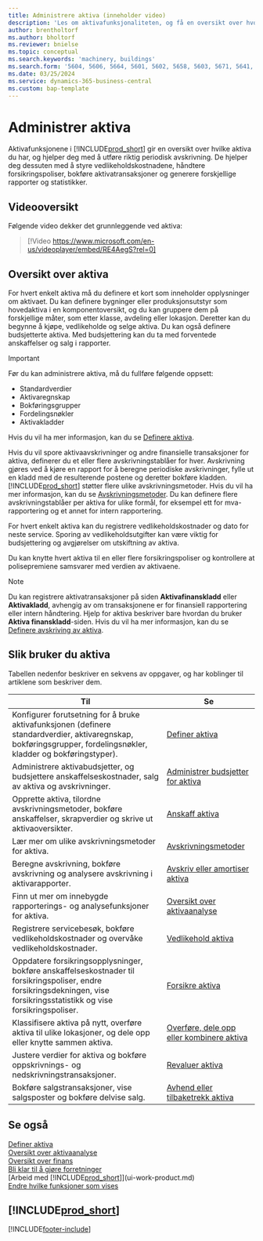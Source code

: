 ```yaml
---
title: Administrere aktiva (inneholder video)
description: 'Les om aktivafunksjonaliteten, og få en oversikt over hvordan du arbeider med aktiva og administrere aktiva.'
author: brentholtorf
ms.author: bholtorf
ms.reviewer: bnielse
ms.topic: conceptual
ms.search.keywords: 'machinery, buildings'
ms.search.form: '5604, 5606, 5664, 5601, 5602, 5658, 5603, 5671, 5641, 5629, 5633, 5634, 5649, 5622, 5650'
ms.date: 03/25/2024
ms.service: dynamics-365-business-central
ms.custom: bap-template
---
```


# Administrer aktiva

Aktivafunksjonene i [!INCLUDE[prod_short](includes/prod_short.md)] gir en oversikt over hvilke aktiva du har, og hjelper deg med å utføre riktig periodisk avskrivning. De hjelper deg dessuten med å styre vedlikeholdskostnadene, håndtere forsikringspoliser, bokføre aktivatransaksjoner og generere forskjellige rapporter og statistikker.

## Videooversikt

Følgende video dekker det grunnleggende ved aktiva:

> [!Video https://www.microsoft.com/en-us/videoplayer/embed/RE4AegS?rel=0]

## Oversikt over aktiva

For hvert enkelt aktiva må du definere et kort som inneholder opplysninger om aktivaet. Du kan definere bygninger eller produksjonsutstyr som hovedaktiva i en komponentoversikt, og du kan gruppere dem på forskjellige måter, som etter klasse, avdeling eller lokasjon. Deretter kan du begynne å kjøpe, vedlikeholde og selge aktiva. Du kan også definere budsjetterte aktiva. Med budsjettering kan du ta med forventede anskaffelser og salg i rapporter.

> [!IMPORTANT]
> Før du kan administrere aktiva, må du fullføre følgende oppsett:
>
> * Standardverdier
> * Aktivaregnskap
> * Bokføringsgrupper
> * Fordelingsnøkler
> * Aktivakladder
>
> Hvis du vil ha mer informasjon, kan du se [Definere aktiva](fa-setup.md).

Hvis du vil spore aktivaavskrivninger og andre finansielle transaksjoner for aktiva, definerer du et eller flere avskrivningstablåer for hver. Avskrivning gjøres ved å kjøre en rapport for å beregne periodiske avskrivninger, fylle ut en kladd med de resulterende postene og deretter bokføre kladden. [!INCLUDE[prod_short](includes/prod_short.md)] støtter flere ulike avskrivningsmetoder. Hvis du vil ha mer informasjon, kan du se [Avskrivningsmetoder](fa-depreciation-methods.md). Du kan definere flere avskrivningstablåer per aktiva for ulike formål, for eksempel ett for mva-rapportering og et annet for intern rapportering.

For hvert enkelt aktiva kan du registrere vedlikeholdskostnader og dato for neste service. Sporing av vedlikeholdsutgifter kan være viktig for budsjettering og avgjørelser om utskiftning av aktiva.

Du kan knytte hvert aktiva til en eller flere forsikringspoliser og kontrollere at polisepremiene samsvarer med verdien av aktivaene.

> [!NOTE]  
> Du kan registrere aktivatransaksjoner på siden **Aktivafinanskladd** eller **Aktivakladd**, avhengig av om transaksjonene er for finansiell rapportering eller intern håndtering. Hjelp for aktiva beskriver bare hvordan du bruker **Aktiva finanskladd**-siden. Hvis du vil ha mer informasjon, kan du se [Definere avskriving av aktiva](fa-how-setup-depreciation.md).

## Slik bruker du aktiva

Tabellen nedenfor beskriver en sekvens av oppgaver, og har koblinger til artiklene som beskriver dem.

| Til  | Se |
| --- | --- |
| Konfigurer forutsetning for å bruke aktivafunksjonen (definere standardverdier, aktivaregnskap, bokføringsgrupper, fordelingsnøkler, kladder og bokføringstyper). | [Definer aktiva](fa-setup.md)|
| Administrere aktivabudsjetter, og budsjettere anskaffelseskostnader, salg av aktiva og avskrivninger. |[Administrer budsjetter for aktiva](fa-how-manage-budgets.md) |
| Opprette aktiva, tilordne avskrivningsmetoder, bokføre anskaffelser, skrapverdier og skrive ut aktivaoversikter. |[Anskaff aktiva](fa-how-acquire.md) |
| Lær mer om ulike avskrivningsmetoder for aktiva. |[Avskrivningsmetoder](fa-depreciation-methods.md) |
| Beregne avskrivning, bokføre avskrivning og analysere avskrivning i aktivarapporter. |[Avskriv eller amortiser aktiva](fa-how-depreciate-amortize.md) |
| Finn ut mer om innebygde rapporterings- og analysefunksjoner for aktiva. | [Oversikt over aktivaanalyse](fa-analytics-overview.md) |
| Registrere servicebesøk, bokføre vedlikeholdskostnader og overvåke vedlikeholdskostnader. |[Vedlikehold aktiva](fa-how-maintain.md) |
| Oppdatere forsikringsopplysninger, bokføre anskaffelseskostnader til forsikringspoliser, endre forsikringsdekningen, vise forsikringsstatistikk og vise forsikringspoliser. |[Forsikre aktiva](fa-how-insure.md) |
| Klassifisere aktiva på nytt, overføre aktiva til ulike lokasjoner, og dele opp eller knytte sammen aktiva. |[Overføre, dele opp eller kombinere aktiva](fa-how-trans-split-combine.md) |
| Justere verdier for aktiva og bokføre oppskrivnings- og nedskrivningstransaksjoner. |[Revaluer aktiva](fa-how-revalue.md) |
| Bokføre salgstransaksjoner, vise salgsposter og bokføre delvise salg. |[Avhend eller tilbaketrekk aktiva](fa-how-dispose-retire.md) |


## Se også

[Definer aktiva](fa-setup.md)  
[Oversikt over aktivaanalyse](fa-analytics-overview.md)   
[Oversikt over finans](finance.md)  
[Bli klar til å gjøre forretninger](ui-get-ready-business.md)  
[Arbeid med [!INCLUDE[prod_short](includes/prod_short.md)]](ui-work-product.md)  
[Endre hvilke funksjoner som vises](ui-experiences.md)  

## [!INCLUDE[prod_short](includes/free_trial_md.md)]  


[!INCLUDE[footer-include](includes/footer-banner.md)]

